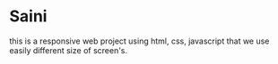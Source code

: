 # Saini
this is a responsive web project using html, css,  javascript that we use easily different size of screen's.
